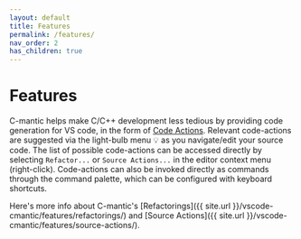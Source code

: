 ```yaml
---
layout: default
title: Features
permalink: /features/
nav_order: 2
has_children: true
---
```


# Features

C-mantic helps make C/C++ development less tedious by providing code generation for VS code, in the form of [Code Actions](https://code.visualstudio.com/docs/editor/refactoring). Relevant code-actions are suggested via the light-bulb menu 💡 as you navigate/edit your source code. The list of possible code-actions can be accessed directly by selecting `Refactor...` or `Source Actions...` in the editor context menu (right-click). Code-actions can also be invoked directly as commands through the command palette, which can be configured with keyboard shortcuts.

Here's more info about C-mantic's [Refactorings]({{ site.url }}/vscode-cmantic/features/refactorings/) and [Source Actions]({{ site.url }}/vscode-cmantic/features/source-actions/).
